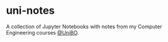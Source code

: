 # uni-notes

A collection of Jupyter Notebooks with notes from my Computer Engineering courses [@UniBO](http://www.unibo.it).
